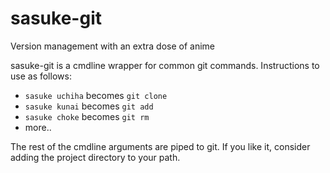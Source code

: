 # sasuke-git
Version management with an extra dose of anime

sasuke-git is a cmdline wrapper for common git commands. Instructions to use as follows:

- `sasuke uchiha` becomes `git clone`
- `sasuke kunai` becomes `git add`
- `sasuke choke` becomes `git rm`
- more..

The rest of the cmdline arguments are piped to git. If you like it, consider adding the project directory to your path.
